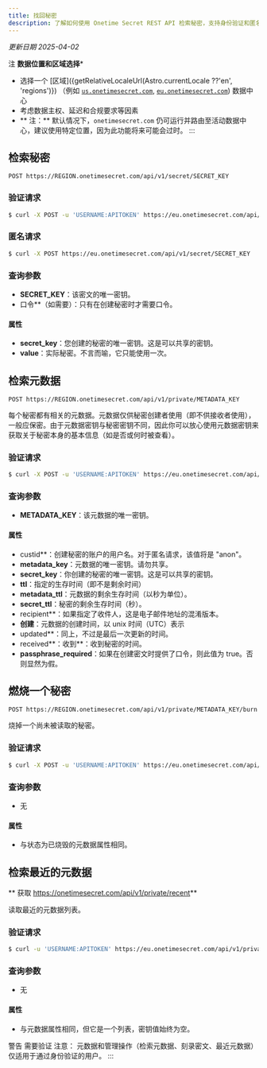 ```yaml
---
title: 找回秘密
description: 了解如何使用 Onetime Secret REST API 检索秘密，支持身份验证和匿名访问。
---
```


_更新日期 2025-04-02_

注
**数据位置和区域选择***
- 选择一个 [区域]({getRelativeLocaleUrl(Astro.currentLocale ??'en', 'regions')}) （例如 [`us.onetimesecret.com`](https://us.onetimesecret.com/), [`eu.onetimesecret.com`](https://eu.onetimesecret.com/)) 数据中心
- 考虑数据主权、延迟和合规要求等因素
- ** 注：** 默认情况下，`onetimesecret.com` 仍可运行并路由至活动数据中心，建议使用特定位置，因为此功能将来可能会过时。
:::

## 检索秘密

`POST https://REGION.onetimesecret.com/api/v1/secret/SECRET_KEY`

### 验证请求

```bash
$ curl -X POST -u 'USERNAME:APITOKEN' https://eu.onetimesecret.com/api/v1/secret/SECRET_KEY
```

### 匿名请求

```bash
$ curl -X POST https://eu.onetimesecret.com/api/v1/secret/SECRET_KEY
```

### 查询参数

- **SECRET_KEY**：该密文的唯一密钥。
- 口令**（如需要）：只有在创建秘密时才需要口令。

#### 属性

- **secret_key**：您创建的秘密的唯一密钥。这是可以共享的密钥。
- **value**：实际秘密。不言而喻，它只能使用一次。

## 检索元数据

`POST https://REGION.onetimesecret.com/api/v1/private/METADATA_KEY`

每个秘密都有相关的元数据。元数据仅供秘密创建者使用（即不供接收者使用），一般应保密。由于元数据密钥与秘密密钥不同，因此你可以放心使用元数据密钥来获取关于秘密本身的基本信息（如是否或何时被查看）。

### 验证请求

```bash
$ curl -X POST -u 'USERNAME:APITOKEN' https://eu.onetimesecret.com/api/v1/private/METADATA_KEY
```

### 查询参数

- **METADATA_KEY**：该元数据的唯一密钥。

#### 属性

- custid**：创建秘密的账户的用户名。对于匿名请求，该值将是 "anon"。
- **metadata\_key**：元数据的唯一密钥。请勿共享。
- **secret\_key**：你创建的秘密的唯一密钥。这是可以共享的密钥。
- **ttl**：指定的生存时间（即不是剩余时间）
- **metadata\_ttl**：元数据的剩余生存时间（以秒为单位）。
- **secret\_ttl**：秘密的剩余生存时间（秒）。
- recipient**：如果指定了收件人，这是电子邮件地址的混淆版本。
- **创建**：元数据的创建时间，以 unix 时间（UTC）表示
- updated**：同上，不过是最后一次更新的时间。
- received**：收到**：收到秘密的时间。
- **passphrase\_required**：如果在创建密文时提供了口令，则此值为 true。否则显然为假。


## 燃烧一个秘密

`POST https://REGION.onetimesecret.com/api/v1/private/METADATA_KEY/burn`

烧掉一个尚未被读取的秘密。

### 验证请求

```bash
$ curl -X POST -u 'USERNAME:APITOKEN' https://eu.onetimesecret.com/api/v1/private/METADATA_KEY/burn
```

### 查询参数

- 无

#### 属性

- 与状态为已烧毁的元数据属性相同。

## 检索最近的元数据

** 获取 https://onetimesecret.com/api/v1/private/recent**

读取最近的元数据列表。

### 验证请求

```bash
$ curl -u 'USERNAME:APITOKEN' https://eu.onetimesecret.com/api/v1/private/recent
```

### 查询参数

- 无

#### 属性

- 与元数据属性相同，但它是一个列表，密钥值始终为空。

警告 需要验证
注意： 元数据和管理操作（检索元数据、刻录密文、最近元数据）仅适用于通过身份验证的用户。
:::
